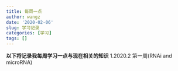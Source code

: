 ```yaml
---
title: 每周一点
author: wangz
date: '2020-02-06'
slug: 学习记录
categories: [学习]
tags: []
---
```


**以下将记录我每周学习一点与现在相关的知识**
1.2020.2 第一周(RNAi and microRNA)
